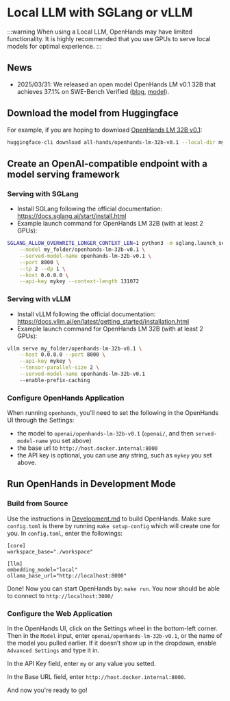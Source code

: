 # Local LLM with SGLang or vLLM

:::warning
When using a Local LLM, OpenHands may have limited functionality.
It is highly recommended that you use GPUs to serve local models for optimal experience.
:::


## News

- 2025/03/31: We released an open model OpenHands LM v0.1 32B that achieves 37.1% on SWE-Bench Verified ([blog](https://www.all-hands.dev/blog/introducing-openhands-lm-32b----a-strong-open-coding-agent-model), [model](https://huggingface.co/all-hands/openhands-lm-32b-v0.1)).


## Download the model from Huggingface

For example, if you are hoping to download [OpenHands LM 32B v0.1](https://huggingface.co/all-hands/openhands-lm-32b-v0.1):

```bash
huggingface-cli download all-hands/openhands-lm-32b-v0.1 --local-dir my_folder/openhands-lm-32b-v0.1
```

## Create an OpenAI-compatible endpoint with a model serving framework

### Serving with SGLang

- Install SGLang following the official documentation: https://docs.sglang.ai/start/install.html
- Example launch command for OpenHands LM 32B (with at least 2 GPUs):

```bash
SGLANG_ALLOW_OVERWRITE_LONGER_CONTEXT_LEN=1 python3 -m sglang.launch_server \
    --model my_folder/openhands-lm-32b-v0.1 \
    --served-model-name openhands-lm-32b-v0.1 \
    --port 8000 \
    --tp 2 --dp 1 \
    --host 0.0.0.0 \
    --api-key mykey --context-length 131072
```

### Serving with vLLM

- Install vLLM following the official documentation: https://docs.vllm.ai/en/latest/getting_started/installation.html
- Example launch command for OpenHands LM 32B (with at least 2 GPUs):

```bash
vllm serve my_folder/openhands-lm-32b-v0.1 \
    --host 0.0.0.0 --port 8000 \
    --api-key mykey \
    --tensor-parallel-size 2 \
    --served-model-name openhands-lm-32b-v0.1
    --enable-prefix-caching
```

### Configure OpenHands Application

When running `openhands`, you'll need to set the following in the OpenHands UI through the Settings:
- the model to `openai/openhands-lm-32b-v0.1` (`openai/`, and then `served-model-name` you set above)
- the base url to `http://host.docker.internal:8000`
- the API key is optional, you can use any string, such as `mykey` you set above.


## Run OpenHands in Development Mode

### Build from Source

Use the instructions in [Development.md](https://github.com/All-Hands-AI/OpenHands/blob/main/Development.md) to build OpenHands.
Make sure `config.toml` is there by running `make setup-config` which will create one for you. In `config.toml`, enter the followings:

```
[core]
workspace_base="./workspace"

[llm]
embedding_model="local"
ollama_base_url="http://localhost:8000"

```

Done! Now you can start OpenHands by: `make run`. You now should be able to connect to `http://localhost:3000/`

### Configure the Web Application

In the OpenHands UI, click on the Settings wheel in the bottom-left corner.
Then in the `Model` input, enter `openai/openhands-lm-32b-v0.1`, or the name of the model you pulled earlier.
If it doesn’t show up in the dropdown, enable `Advanced Settings` and type it in.

In the API Key field, enter `my` or any value you setted.

In the Base URL field, enter `http://host.docker.internal:8000`.

And now you're ready to go!
